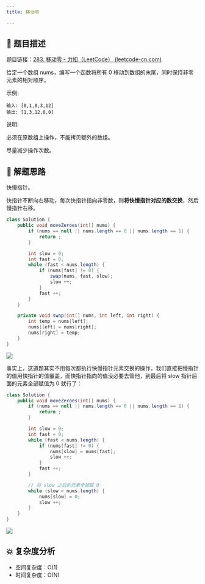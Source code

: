 ```yaml
---
title: 移动零

---
```


## 📃 题目描述

题目链接：[283. 移动零 - 力扣（LeetCode） (leetcode-cn.com)](https://leetcode-cn.com/problems/move-zeroes/)

给定一个数组 nums，编写一个函数将所有 0 移动到数组的末尾，同时保持非零元素的相对顺序。

示例:

```
输入: [0,1,0,3,12]
输出: [1,3,12,0,0]
```


说明:

必须在原数组上操作，不能拷贝额外的数组。

尽量减少操作次数。

## 🔔 解题思路

快慢指针。

快指针不断向右移动，每次快指针指向非零数，则**将快慢指针对应的数交换**，然后慢指针右移。

```java
class Solution {
    public void moveZeroes(int[] nums) {
        if (nums == null || nums.length == 0 || nums.length == 1) {
            return ;
        }

        int slow = 0;
        int fast = 0;
        while (fast < nums.length) {
            if (nums[fast] != 0) {
                swap(nums, fast, slow);
                slow ++;
            }
            fast ++;
        }
    }

    private void swap(int[] nums, int left, int right) {
        int temp = nums[left];
        nums[left] = nums[right];
        nums[right] = temp;
    }
}
```

![](https://gitee.com/veal98/images/raw/master/img/20211003160902.png)

事实上，这道题其实不用每次都执行快慢指针元素交换的操作，我们直接把慢指针的值用快指针的值覆盖，而快指针指向的值没必要去管他，到最后将 slow 指针后面的元素全部赋值为 0 就行了：


```java
class Solution {
    public void moveZeroes(int[] nums) {
        if (nums == null || nums.length == 0 || nums.length == 1) {
            return ;
        }

        int slow = 0;
        int fast = 0;
        while (fast < nums.length) {
            if (nums[fast] != 0) {
                nums[slow] = nums[fast];
                slow ++;
            }
            fast ++;
        }

        // 将 slow 之后的元素全部赋 0
        while (slow < nums.length) {
            nums[slow] = 0;
            slow ++;
        }
    }
}
```

![](https://gitee.com/veal98/images/raw/master/img/20211003161038.png)

## 💥 复杂度分析

- 空间复杂度：O(1)
- 时间复杂度：O(N)

